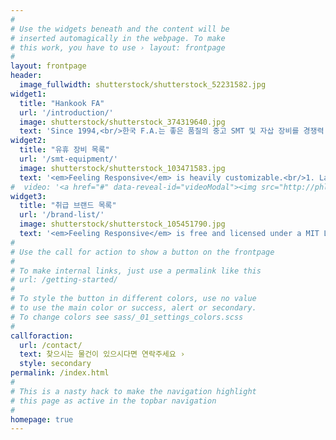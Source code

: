 ```yaml
---
#
# Use the widgets beneath and the content will be
# inserted automagically in the webpage. To make
# this work, you have to use › layout: frontpage
#
layout: frontpage
header:
  image_fullwidth: shutterstock/shutterstock_52231582.jpg
widget1:
  title: "Hankook FA"
  url: '/introduction/'
  image: shutterstock/shutterstock_374319640.jpg
  text: 'Since 1994,<br/>한국 F.A.는 좋은 품질의 중고 SMT 및 자삽 장비를 경쟁력 있는 가격으로 공급해왔습니다. 고객의 요구에 신속하게 대응하고 발 빠른 서비스를 제공하여 국내뿐 아니라 세계 시장에서도 믿을 수 있는 공급업체로 자리매김하였습니다. 항상 열린 눈과 귀로 고객에게 가장 필요한 장비를 제공하는 한국 F.A.가 될 것을 약속 드립니다.'
widget2:
  title: "유휴 장비 목록"
  url: '/smt-equipment/'
  image: shutterstock/shutterstock_103471583.jpg
  text: '<em>Feeling Responsive</em> is heavily customizable.<br/>1. Language-Support :)<br/>2. Optimized for speed and it&#39;s responsive.<br/>3. Built on <a href="http://foundation.zurb.com/">Foundation Framework</a>.<br/>4. Seven different Headers.<br/>5. Customizable navigation, footer,...'
#  video: '<a href="#" data-reveal-id="videoModal"><img src="http://phlow.github.io/feeling-responsive/images/start-video-feeling-responsive-302x182.jpg" width="302" height="182" alt=""/></a>'
widget3:
  title: "취급 브랜드 목록"
  url: '/brand-list/'
  image: shutterstock/shutterstock_105451790.jpg
  text: '<em>Feeling Responsive</em> is free and licensed under a MIT License. Make it your own and start building. Grab the <a href="https://github.com/Phlow/feeling-responsive/tree/bare-bones-version">Bare-Bones-Version</a> for a fresh start or learn how to use it with the <a href="https://github.com/Phlow/feeling-responsive/tree/gh-pages">education-version</a> with sample posts and images. Then tell me via Twitter <a href="http://twitter.com/phlow">@phlow</a>.'
#
# Use the call for action to show a button on the frontpage
#
# To make internal links, just use a permalink like this
# url: /getting-started/
#
# To style the button in different colors, use no value
# to use the main color or success, alert or secondary.
# To change colors see sass/_01_settings_colors.scss
#
callforaction:
  url: /contact/
  text: 찾으시는 물건이 있으시다면 연락주세요 ›
  style: secondary
permalink: /index.html
#
# This is a nasty hack to make the navigation highlight
# this page as active in the topbar navigation
#
homepage: true
---
```


<!-- <div id="videoModal" class="reveal-modal large" data-reveal="">
  <div class="flex-video widescreen vimeo" style="display: block;">
    <iframe width="1280" height="720" src="https://www.youtube.com/embed/3b5zCFSmVvU" frameborder="0" allowfullscreen></iframe>
  </div>
  <a class="close-reveal-modal">&#215;</a>
</div> -->
